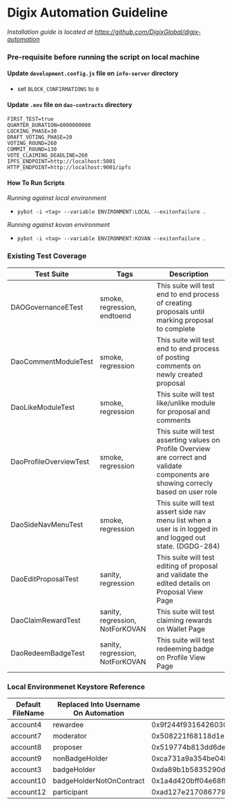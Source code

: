 # Digix Automation Guideline

*Installation guide is located at https://github.com/DigixGlobal/digix-automation*

### Pre-requisite before running the script on local machine

#### Update `development.config.js` file on `info-server` directory
- set `BLOCK_CONFIRMATIONS` to `0`


#### Update `.env` file on `dao-contracts` directory

```
FIRST_TEST=true
QUARTER_DURATION=6000000000
LOCKING_PHASE=30
DRAFT_VOTING_PHASE=20
VOTING_ROUND=260
COMMIT_ROUND=130
VOTE_CLAIMING_DEADLINE=260
IPFS_ENDPOINT=http://localhost:5001
HTTP_ENDPOINT=http://localhost:9001/ipfs
```


#### How To Run Scripts
*Running against local environment*
- `pybot -i <tag> --variable ENVIRONMENT:LOCAL --exitonfailure .`

*Running against kovan environment*
- `pybot -i <tag> --variable ENVIRONMENT:KOVAN --exitonfailure .`


### Existing Test Coverage

|       Test Suite       |   Tags                           |                                                          Description                                                                  |
| ---------------------- | -------------------------------- | ------------------------------------------------------------------------------------------------------------------------------------- |
| DAOGovernanceETest     | smoke, regression, endtoend      | This suite will test end to end process of creating proposals until marking proposal to complete                                      |
| DaoCommentModuleTest   | smoke, regression                | This suite will test end to end process of posting comments on newly created proposal                                                 |
| DaoLikeModuleTest      | smoke, regression                | This suite will test like/unlike module for proposal and comments                                                                     |
| DaoProfileOverviewTest | smoke, regression                | This suite will test asserting values on Profile Overview are correct and validate components are showing correcly based on user role | 
| DaoSideNavMenuTest     | smoke, regression                | This suite will test assert side nav menu list when a user is in logged in and logged out state. (DGDG-284)                           | 
| DaoEditProposalTest    | sanity, regression               | This suite will test editing of proposal and validate the edited details on Proposal View Page                                        |
| DaoClaimRewardTest     | sanity, regression, NotForKOVAN  | This suite will test claiming rewards on Wallet Page                                                                                  |
| DaoRedeemBadgeTest     | sanity, regression, NotForKOVAN  | This suite will test redeeming badge on Profile View Page                                                                             |  

### Local Environmenet Keystore Reference

| Default FileName  | Replaced Into Username On Automation |                   Address                  |
| ----------------- | ------------------------------------ | ------------------------------------------ |
| account4          | rewardee                             | 0x9f244f9316426030bca51baf35a4541422ab4f76 |
| account7          | moderator                            | 0x508221f68118d1eaa631d261aca3f2fccc6ecf91 |
| account8          | proposer                             | 0x519774b813dd6de58554219f16c6aa8350b8ec99 |
| account9          | nonBadgeHolder                       | 0xca731a9a354be04b8ebfcd9e429f85f48113d403 |
| account3          | badgeHolder                          | 0xda89b1b5835290da6cf1085e1f02d8600074e35d |  *
| account10         | badgeHolderNotOnContract             | 0x1a4d420bff04e68fb76096ec3cbe981f509c3341 |  *
| account12         | participant                          | 0xad127e217086779bc0a03b75adee5f5d729aa4eb |

